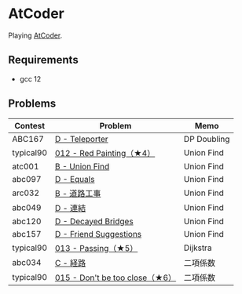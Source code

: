 # AtCoder

Playing [AtCoder](https://atcoder.jp/).

## Requirements

- gcc 12

## Problems

| Contest   | Problem                                                                                   | Memo        |
| --------- | ----------------------------------------------------------------------------------------- | ----------- |
| ABC167    | [D - Teleporter](https://atcoder.jp/contests/abc167/tasks/abc167_d)                       | DP Doubling |
| typical90 | [012 - Red Painting（★4）](https://atcoder.jp/contests/typical90/tasks/typical90_l)       | Union Find  |
| atc001    | [B - Union Find](https://atcoder.jp/contests/atc001/tasks/unionfind_a)                    | Union Find  |
| abc097    | [D - Equals](https://atcoder.jp/contests/abc097/tasks/arc097_b)                           | Union Find  |
| arc032    | [B - 道路工事](https://atcoder.jp/contests/arc032/tasks/arc032_2)                         | Union Find  |
| abc049    | [D - 連結](https://atcoder.jp/contests/abc049/tasks/arc065_b)                             | Union Find  |
| abc120    | [D - Decayed Bridges](https://atcoder.jp/contests/abc120/tasks/abc120_d)                  | Union Find  |
| abc157    | [D - Friend Suggestions](https://atcoder.jp/contests/abc157/tasks/abc157_d)               | Union Find  |
| typical90 | [013 - Passing（★5）](https://atcoder.jp/contests/typical90/tasks/typical90_m)            | Dijkstra    |
| abc034    | [C - 経路](https://atcoder.jp/contests/abc034/tasks/abc034_c)                             | 二項係数    |
| typical90 | [015 - Don't be too close（★6）](https://atcoder.jp/contests/typical90/tasks/typical90_o) | 二項係数    |
